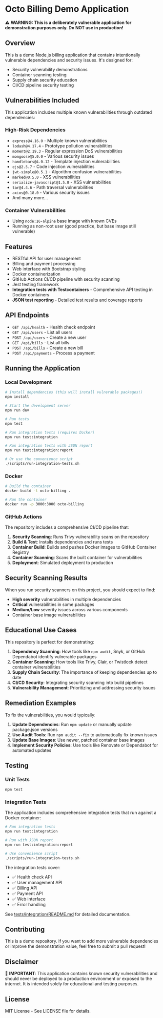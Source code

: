 # Octo Billing Demo Application

⚠️ **WARNING: This is a deliberately vulnerable application for demonstration purposes only. Do NOT use in production!**

## Overview

This is a demo Node.js billing application that contains intentionally vulnerable dependencies and security issues. It's designed for:

- Security vulnerability demonstrations
- Container scanning testing
- Supply chain security education
- CI/CD pipeline security testing

## Vulnerabilities Included

This application includes multiple known vulnerabilities through outdated dependencies:

### High-Risk Dependencies
- `express@4.16.0` - Multiple known vulnerabilities
- `lodash@4.17.4` - Prototype pollution vulnerabilities
- `moment@2.19.3` - Regular expression DoS vulnerabilities
- `mongoose@5.0.0` - Various security issues
- `handlebars@4.0.12` - Template injection vulnerabilities
- `ejs@2.5.7` - Code injection vulnerabilities
- `jwt-simple@0.5.1` - Algorithm confusion vulnerabilities
- `marked@0.5.0` - XSS vulnerabilities
- `serialize-javascript@1.5.0` - XSS vulnerabilities
- `tar@4.4.6` - Path traversal vulnerabilities
- `axios@0.18.0` - Various security issues
- And many more...

### Container Vulnerabilities
- Using `node:16-alpine` base image with known CVEs
- Running as non-root user (good practice, but base image still vulnerable)

## Features

- RESTful API for user management
- Billing and payment processing
- Web interface with Bootstrap styling
- Docker containerization
- GitHub Actions CI/CD pipeline with security scanning
- Jest testing framework
- **Integration tests with Testcontainers** - Comprehensive API testing in Docker containers
- **JSON test reporting** - Detailed test results and coverage reports

## API Endpoints

- `GET /api/health` - Health check endpoint
- `GET /api/users` - List all users
- `POST /api/users` - Create a new user
- `GET /api/bills` - List all bills
- `POST /api/bills` - Create a new bill
- `POST /api/payments` - Process a payment

## Running the Application

### Local Development

```bash
# Install dependencies (this will install vulnerable packages!)
npm install

# Start the development server
npm run dev

# Run tests
npm test

# Run integration tests (requires Docker)
npm run test:integration

# Run integration tests with JSON report
npm run test:integration:report

# Or use the convenience script
./scripts/run-integration-tests.sh
```

### Docker

```bash
# Build the container
docker build -t octo-billing .

# Run the container
docker run -p 3000:3000 octo-billing
```

### GitHub Actions

The repository includes a comprehensive CI/CD pipeline that:

1. **Security Scanning**: Runs Trivy vulnerability scans on the repository
2. **Build & Test**: Installs dependencies and runs tests
3. **Container Build**: Builds and pushes Docker images to GitHub Container Registry
4. **Container Scanning**: Scans the built container for vulnerabilities
5. **Deployment**: Simulated deployment to production

## Security Scanning Results

When you run security scanners on this project, you should expect to find:

- **High severity** vulnerabilities in multiple dependencies
- **Critical** vulnerabilities in some packages
- **Medium/Low** severity issues across various components
- Container base image vulnerabilities

## Educational Use Cases

This repository is perfect for demonstrating:

1. **Dependency Scanning**: How tools like `npm audit`, Snyk, or GitHub Dependabot identify vulnerable packages
2. **Container Scanning**: How tools like Trivy, Clair, or Twistlock detect container vulnerabilities
3. **Supply Chain Security**: The importance of keeping dependencies up to date
4. **CI/CD Security**: Integrating security scanning into build pipelines
5. **Vulnerability Management**: Prioritizing and addressing security issues

## Remediation Examples

To fix the vulnerabilities, you would typically:

1. **Update Dependencies**: Run `npm update` or manually update package.json versions
2. **Use Audit Tools**: Run `npm audit --fix` to automatically fix known issues
3. **Update Base Images**: Use newer, patched container base images
4. **Implement Security Policies**: Use tools like Renovate or Dependabot for automated updates

## Testing

### Unit Tests
```bash
npm test
```

### Integration Tests
The application includes comprehensive integration tests that run against a Docker container:

```bash
# Run integration tests
npm run test:integration

# Run with JSON report
npm run test:integration:report

# Use convenience script
./scripts/run-integration-tests.sh
```

The integration tests cover:
- ✅ Health check API
- ✅ User management API
- ✅ Billing API
- ✅ Payment API
- ✅ Web interface
- ✅ Error handling

See [tests/integration/README.md](tests/integration/README.md) for detailed documentation.

## Contributing

This is a demo repository. If you want to add more vulnerable dependencies or improve the demonstration value, feel free to submit a pull request!

## Disclaimer

🚨 **IMPORTANT**: This application contains known security vulnerabilities and should never be deployed to a production environment or exposed to the internet. It is intended solely for educational and testing purposes.

## License

MIT License - See LICENSE file for details.
